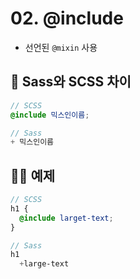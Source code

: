 # 02. @include

- 선언된 `@mixin` 사용

## 📝 Sass와 SCSS 차이

```scss
// SCSS
@include 믹스인이름;

// Sass
+ 믹스인이름
```

## 👩‍💻 예제

```scss
// SCSS
h1 {
  @include larget-text;
}

// Sass
h1
  +large-text
```
